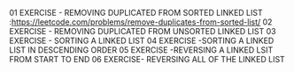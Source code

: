01 EXERCISE - REMOVING DUPLICATED FROM SORTED LINKED LIST :https://leetcode.com/problems/remove-duplicates-from-sorted-list/
02 EXERCISE - REMOVING DUPLICATED FROM UNSORTED LINKED LIST
03 EXERCISE - SORTING A LINKED LIST
04 EXERCISE -SORTING  A LINKED LIST IN DESCENDING ORDER
05 EXERCISE -REVERSING A LINKED LSIT FROM START TO END
06 EXERCISE- REVERSING ALL OF THE LINKED LIST
